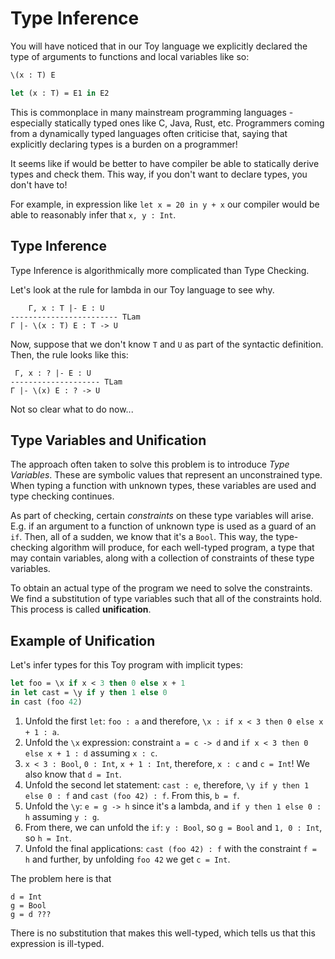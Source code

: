 # Type Inference

You will have noticed that in our Toy language we explicitly declared the type
of arguments to functions and local variables like so:

```ocaml
\(x : T) E

let (x : T) = E1 in E2
```

This is commonplace in many mainstream programming languages - especially
statically typed ones like C, Java, Rust, etc. Programmers coming from a
dynamically typed languages often criticise that, saying that explicitly
declaring types is a burden on a programmer!

It seems like if would be better to have compiler be able to statically derive
types and check them. This way, if you don't want to declare types, you don't
have to!

For example, in expression like `let x = 20 in y + x` our compiler would be able
to reasonably infer that `x, y : Int`.

## Type Inference

Type Inference is algorithmically more complicated than Type Checking.

Let's look at the rule for lambda in our Toy language to see why.

```
    Г, x : T |- E : U
------------------------ TLam
Г |- \(x : T) E : T -> U
```

Now, suppose that we don't know `T` and `U` as part of the syntactic definition.
Then, the rule looks like this:

```
 Г, x : ? |- E : U
-------------------- TLam
Г |- \(x) E : ? -> U
```

Not so clear what to do now...

## Type Variables and Unification

The approach often taken to solve this problem is to introduce _Type Variables_.
These are symbolic values that represent an unconstrained type. When typing a
function with unknown types, these variables are used and type checking
continues.

As part of checking, certain _constraints_ on these type variables will arise.
E.g. if an argument to a function of unknown type is used as a guard of an `if`.
Then, all of a sudden, we know that it's a `Bool`. This way, the type-checking
algorithm will produce, for each well-typed program, a type that may contain
variables, along with a collection of constraints of these type variables.

To obtain an actual type of the program we need to solve the constraints. We
find a substitution of type variables such that all of the constraints hold.
This process is called **unification**.

## Example of Unification

Let's infer types for this Toy program with implicit types:

```ocaml
let foo = \x if x < 3 then 0 else x + 1
in let cast = \y if y then 1 else 0
in cast (foo 42)
```

1. Unfold the first `let`:
   `foo : a` and therefore, `\x : if x < 3 then 0 else x + 1 : a`.
2. Unfold the `\x` expression:
   constraint `a = c -> d` and
   `if x < 3 then 0 else x + 1 : d` assuming `x : c`.
3. `x < 3 : Bool`, `0 : Int`, `x + 1 : Int`, therefore, `x : c` and `c = Int`!
   We also know that `d = Int`.
4. Unfold the second let statement:
   `cast : e`, therefore, `\y if y then 1 else 0 : f` and `cast (foo 42) : f`.
   From this, `b = f`.
5. Unfold the `\y`: `e = g -> h` since it's a lambda,
   and `if y then 1 else 0 : h` assuming `y : g`.
6. From there, we can unfold the `if`: `y : Bool`, so `g = Bool`
   and `1, 0 : Int`, so `h = Int`.
7. Unfold the final applications:
   `cast (foo 42) : f` with the constraint `f = h` and further, by unfolding
   `foo 42` we get `c = Int`.

The problem here is that

```
d = Int
g = Bool
g = d ???
```

There is no substitution that makes this well-typed, which tells us that this
expression is ill-typed.
